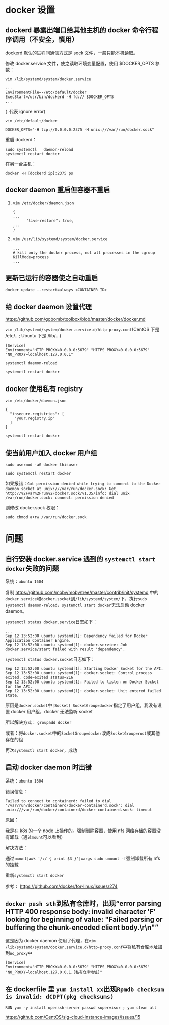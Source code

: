# docker 设置

## dockerd 暴露出端口给其他主机的 docker 命令行程序调用（不安全，慎用）

dockerd 默认的进程间通信方式是 sock 文件，一般只能本机读取。

修改 docker.service 文件，使之读取环境变量配置，使用 $DOCKER_OPTS 参数：

`vim /lib/systemd/system/docker.service`

```
...
EnvironmentFile=-/etc/default/docker
ExecStart=/usr/bin/dockerd -H fd:// $DOCKER_OPTS
...
```

(`-`代表 ignore error)


`vim /etc/default/docker`

```
DOCKER_OPTS="-H tcp://0.0.0.0:2375 -H unix:///var/run/docker.sock"
```

重启 dockerd：

```
sudo systemctl   daemon-reload
systemctl restart docker
```

在另一台主机：

```
docker -H [dockerd ip]:2375 ps
```



## docker daemon 重启但容器不重启

1. `vim /etc/docker/daemon.json`

    ```
    {
    ...
          "live-restore": true,
    ...
    }
    ```
    
2. `vim /usr/lib/systemd/system/docker.service`
  
    ```
    ...
    # kill only the docker process, not all processes in the cgroup
    KillMode=process
    ...
    ```
    
## 更新已运行的容器使之自动重启

`docker update --restart=always <CONTAINER ID>`

## 给 docker daemon 设置代理

https://github.com/gobomb/toolbox/blob/master/docker/docker.md

`vim /lib/systemd/system/docker.service.d/http-proxy.conf`(CentOS 下是 /etc/...; Ubuntu 下是 /lib/...)

```
[Service]
Environment="HTTP_PROXY=0.0.0.0:5679" "HTTPS_PROXY=0.0.0.0:5679" "NO_PROXY=localhost,127.0.0.1"
```

`systemctl daemon-reload`

`systemctl restart docker`

## docker 使用私有 registry

`vim /etc/docker/daemon.json`

```
{
  "insecure-registries": [
    "your.registry.ip"
  ]
}
```

`systemctl restart docker`

## 使当前用户加入 docker 用户组

`sudo usermod -aG docker thisuser`

`sudo systemctl restart docker`

如果报错：`Got permission denied while trying to connect to the Docker daemon socket at unix:///var/run/docker.sock: Get http://%2Fvar%2Frun%2Fdocker.sock/v1.35/info: dial unix /var/run/docker.sock: connect: permission denied`

则修改 docker.sock 权限：

`sudo chmod a+rw /var/run/docker.sock`

# 问题

## 自行安装 docker.service 遇到的 `systemctl start docker`失败的问题

系统：`ubuntu 1604`

复制 https://github.com/moby/moby/tree/master/contrib/init/systemd 中的`docker.service`和`docker.socket`到`/lib/systemd/system/`下，执行`sudo systemctl daemon-reload`，`systemctl start docker`无法启动 docker daemon。

`systemctl status docker.service`日志如下：

```
...
Sep 12 13:52:00 ubuntu systemd[1]: Dependency failed for Docker Application Container Engine.
Sep 12 13:52:00 ubuntu systemd[1]: docker.service: Job docker.service/start failed with result 'dependency'.
```

`systemctl status docker.socket`日志如下：

```
Sep 12 13:52:00 ubuntu systemd[1]: Starting Docker Socket for the API.
Sep 12 13:52:00 ubuntu systemd[1]: docker.socket: Control process exited, code=exited status=216
Sep 12 13:52:00 ubuntu systemd[1]: Failed to listen on Docker Socket for the API.
Sep 12 13:52:00 ubuntu systemd[1]: docker.socket: Unit entered failed state.
```

原因是`docker.socket`中`[Socket] SocketGroup=docker`指定了用户组，我没有设置 docker 用户组，docker 无法监听 socket

所以解决方式： `groupadd docker`

或者：将`docker.socket`中的`SocketGroup=docker`改成`SocketGroup=root`或其他存在的组


再次`systemctl start docker`，成功


## 启动 docker daemon 时出错

系统：`ubuntu 1604`

错误信息：

```
Failed to connect to containerd: failed to dial "/var/run/docker/containerd/docker-containerd.sock": dial unix:///var/run/docker/containerd/docker-containerd.sock: timeout
```

原因：

我是在 k8s 的一个 node 上操作的。强制删除容器，使用 nfs 网络存储的容器没有卸载（通过`mount`可以看到）

解决方法：

通过 `mount|awk '/:/ { print $3 }'|xargs sudo umount -f`强制卸载所有 nfs 的挂载

重新`systemctl start docker`

参考： https://github.com/docker/for-linux/issues/274



## `docker push sth`到私有仓库时，出现“error parsing HTTP 400 response body: invalid character 'F' looking for beginning of value: "Failed parsing or buffering the chunk-encoded client body.\r\n"”

这是因为 docker daemon 使用了代理，在`vim /lib/systemd/system/docker.service.d/http-proxy.conf`中将私有仓库地址加到`no_proxy`中

```
[Service]
Environment="HTTP_PROXY=0.0.0.0:5679" "HTTPS_PROXY=0.0.0.0:5679" "NO_PROXY=localhost,127.0.0.1,[私有仓库地址]"
```
## 在 dockerfile 里 `yum install xx`出现`Rpmdb checksum is invalid: dCDPT(pkg checksums) `

`RUN yum -y install openssh-server passwd supervisor ; yum clean all`

https://github.com/CentOS/sig-cloud-instance-images/issues/15

